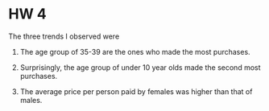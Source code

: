# HW 4

The three trends I observed were

1. The age group of 35-39 are the ones who made the most purchases.

2. Surprisingly, the age group of under 10 year olds made the second most purchases.

3. The average price per person paid by females was higher than that of males.